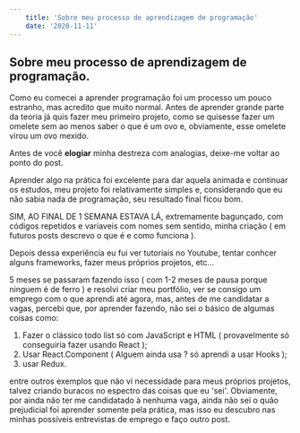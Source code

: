 ```yaml
---
    title: 'Sobre meu processo de aprendizagem de programação'
    date: '2020-11-11'   
---
```


## Sobre meu processo de aprendizagem de programação.

Como eu comecei a aprender programação foi um processo um pouco estranho, mas acredito que muito normal. Antes de aprender grande parte da teoria já quis fazer meu primeiro projeto, como se quisesse fazer um omelete sem ao menos saber o que é um ovo e, obviamente, esse omelete virou um ovo mexido.

Antes de você **elogiar** minha destreza com analogias, deixe-me voltar ao ponto do post.

Aprender algo na prática foi excelente para dar aquela animada e continuar os estudos, meu projeto foi relativamente simples e, considerando que eu não sabia nada de programação, seu resultado final ficou bom.

SIM, AO FINAL DE 1 SEMANA ESTAVA LÁ, extremamente bagunçado, com códigos repetidos e variaveis com nomes sem sentido, minha criação ( em futuros posts descrevo o que é e como funciona ).

Depois dessa experiência eu fui ver tutoriais no Youtube, tentar conhcer alguns frameworks, fazer meus próprios projetos, etc...

5 meses se passaram fazendo isso ( com 1-2 meses de pausa porque ninguem é de ferro ) e resolvi criar meu portfólio, ver se consigo um emprego com o que aprendi até agora, mas, antes de me candidatar a vagas, percebi que, por aprender fazendo, não sei o básico de algumas coisas como:

1. Fazer o clássico todo list só com JavaScript e HTML ( provavelmente só conseguiria fazer usando React );
2. Usar React.Component ( Alguem ainda usa ? só aprendi a usar Hooks );
3. usar Redux.

entre outros exemplos que não vi necessidade para meus próprios projetos, talvez criando buracos no espectro das coisas que eu 'sei'. Obviamente, por ainda não ter me candidatado à nenhuma vaga, ainda não sei o quão prejudicial foi aprender somente pela prática, mas isso eu descubro nas minhas possíveis entrevistas de emprego e faço outro post.
